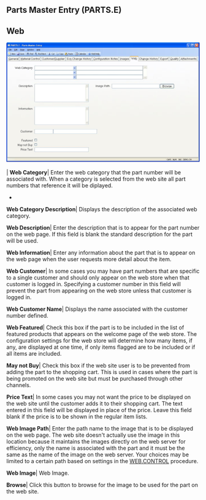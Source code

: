 ## Parts Master Entry (PARTS.E)
<PageHeader />

## Web

![](./PARTS-E-7.jpg)

| **Web Category**|  Enter the web category that the part number will be
associated with. When a category is selected from the web site all part
numbers that reference it will be diplayed.

-  
**Web Category Description**|  Displays the description of the associated web
category.

**Web Description**|  Enter the description that is to appear for the part
number on the web page. If this field is blank the standard description for
the part will be used.

**Web Information**|  Enter any information about the part that is to appear
on the web page when the user requests more detail about the item.

**Web Customer**|  In some cases you may have part numbers that are specific
to a single customer and should only appear on the web store when that
customer is logged in. Specifying a customer number in this field will prevent
the part from appearing on the web store unless that customer is logged in.

**Web Customer Name**|  Displays the name associated with the customer number
defined.

**Web Featured**|  Check this box if the part is to be included in the list of
featured products that appears on the welcome page of the web store. The
configuration settings for the web store will determine how many items, if
any, are displayed at one time, if only items flagged are to be included or if
all items are included.

**May not Buy**|  Check this box if the web site user is to be prevented from
adding the part to the shopping cart. This is used in cases where the part is
being promoted on the web site but must be purchased through other channels.

**Price Text**|  In some cases you may not want the price to be displayed on
the web site until the customer adds it to their shopping cart. The text
entered in this field will be displayed in place of the price. Leave this
field blank if the price is to be shown in the regular item lists.

**Web Image Path**|  Enter the path name to the image that is to be displayed
on the web page. The web site doesn't actually use the image in this location
because it maintains the images directly on the web server for efficiency,
only the name is associated with the part and it must be the same as the name
of the image on the web server. Your choices may be limited to a certain path
based on settings in the [WEB.CONTROL](../WEB-CONTROL/README.md) procedure.

**Web Image**|  Web Image.

**Browse**|  Click this button to browse for the image to be used for the part
on the web site.


<badge text= "Version 8.10.57 " vertical="middle" />

<PageFooter />
